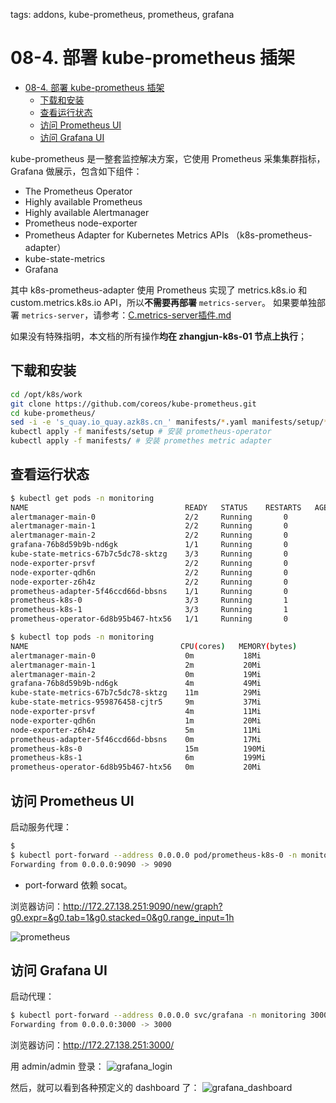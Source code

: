 tags: addons, kube-prometheus, prometheus, grafana

# 08-4. 部署 kube-prometheus 插架
<!-- TOC -->

- [08-4. 部署 kube-prometheus 插架](#08-4-部署-kube-prometheus-插架)
    - [下载和安装](#下载和安装)
    - [查看运行状态](#查看运行状态)
    - [访问 Prometheus UI](#访问-prometheus-ui)
    - [访问 Grafana UI](#访问-grafana-ui)

<!-- /TOC -->

kube-prometheus 是一整套监控解决方案，它使用 Prometheus 采集集群指标，Grafana 做展示，包含如下组件：
+ The Prometheus Operator
+ Highly available Prometheus
+ Highly available Alertmanager
+ Prometheus node-exporter
+ Prometheus Adapter for Kubernetes Metrics APIs （k8s-prometheus-adapter）
+ kube-state-metrics
+ Grafana

其中 k8s-prometheus-adapter 使用 Prometheus 实现了 metrics.k8s.io 和 custom.metrics.k8s.io API，所以**不需要再部署** `metrics-server`。
如果要单独部署 `metrics-server`，请参考：[C.metrics-server插件.md](C.metrics-server插件.md)

如果没有特殊指明，本文档的所有操作**均在 zhangjun-k8s-01 节点上执行**；

## 下载和安装

``` bash
cd /opt/k8s/work
git clone https://github.com/coreos/kube-prometheus.git
cd kube-prometheus/
sed -i -e 's_quay.io_quay.azk8s.cn_' manifests/*.yaml manifests/setup/*.yaml # 使用微软的 Registry  这里部署会报错，不需要替换Registry
kubectl apply -f manifests/setup # 安装 prometheus-operator
kubectl apply -f manifests/ # 安装 promethes metric adapter
```

## 查看运行状态

``` bash
$ kubectl get pods -n monitoring
NAME                                   READY   STATUS    RESTARTS   AGE
alertmanager-main-0                    2/2     Running       0          63s
alertmanager-main-1                    2/2     Running       0          63s
alertmanager-main-2                    2/2     Running       0          63s
grafana-76b8d59b9b-nd6gk               1/1     Running       0          11m
kube-state-metrics-67b7c5dc78-sktzg    3/3     Running       0          73s
node-exporter-prsvf                    2/2     Running       0          34s
node-exporter-qdh6n                    2/2     Running       0          71s
node-exporter-z6h4z                    2/2     Running       0          69s
prometheus-adapter-5f46ccd66d-bbsns    1/1     Running       0          73s
prometheus-k8s-0                       3/3     Running       1          53s
prometheus-k8s-1                       3/3     Running       1          53s
prometheus-operator-6d8b95b467-htx56   1/1     Running       0          74s
```

``` bash
$ kubectl top pods -n monitoring
NAME                                  CPU(cores)   MEMORY(bytes)   
alertmanager-main-0                    0m           18Mi            
alertmanager-main-1                    2m           20Mi            
alertmanager-main-2                    0m           19Mi            
grafana-76b8d59b9b-nd6gk               4m           49Mi            
kube-state-metrics-67b7c5dc78-sktzg    11m          29Mi            
kube-state-metrics-959876458-cjtr5     9m           37Mi            
node-exporter-prsvf                    4m           11Mi            
node-exporter-qdh6n                    1m           20Mi            
node-exporter-z6h4z                    5m           11Mi            
prometheus-adapter-5f46ccd66d-bbsns    0m           17Mi            
prometheus-k8s-0                       15m          190Mi           
prometheus-k8s-1                       6m           199Mi           
prometheus-operator-6d8b95b467-htx56   0m           20Mi   
```

## 访问 Prometheus UI

启动服务代理：

``` bash
$ 
$ kubectl port-forward --address 0.0.0.0 pod/prometheus-k8s-0 -n monitoring 9090:9090
Forwarding from 0.0.0.0:9090 -> 9090
```
+ port-forward 依赖 socat。

浏览器访问：http://172.27.138.251:9090/new/graph?g0.expr=&g0.tab=1&g0.stacked=0&g0.range_input=1h

![prometheus](images/prometheus.png)


## 访问 Grafana UI

启动代理：

``` bash
$ kubectl port-forward --address 0.0.0.0 svc/grafana -n monitoring 3000:3000 
Forwarding from 0.0.0.0:3000 -> 3000
```

浏览器访问：http://172.27.138.251:3000/

用 admin/admin 登录：
![grafana_login](images/grafana_login.png)

然后，就可以看到各种预定义的 dashboard 了：
![grafana_dashboard](images/grafana_dashboard.png)

